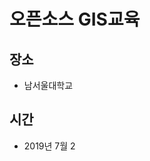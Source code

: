# 오픈소스 GIS교육
## 장소
* 남서울대학교
## 시간
* 2019년 7월 2






























































































